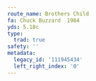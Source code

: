 ```yaml
---
route_name: Brothers Child
fa: Chuck Buzzard  1984
yds: 5.10c
type:
  trad: true
safety: ''
metadata:
  legacy_id: '111945434'
  left_right_index: '0'
---
```

<br>


